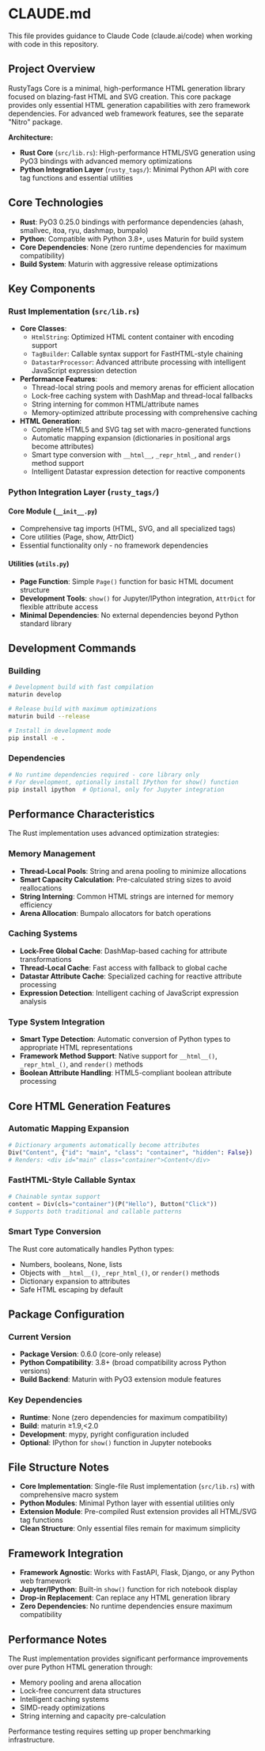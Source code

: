 # CLAUDE.md

This file provides guidance to Claude Code (claude.ai/code) when working with code in this repository.

## Project Overview

RustyTags Core is a minimal, high-performance HTML generation library focused on blazing-fast HTML and SVG creation. This core package provides only essential HTML generation capabilities with zero framework dependencies. For advanced web framework features, see the separate "Nitro" package.

**Architecture:**
- **Rust Core** (`src/lib.rs`): High-performance HTML/SVG generation using PyO3 bindings with advanced memory optimizations
- **Python Integration Layer** (`rusty_tags/`): Minimal Python API with core tag functions and essential utilities

## Core Technologies

- **Rust**: PyO3 0.25.0 bindings with performance dependencies (ahash, smallvec, itoa, ryu, dashmap, bumpalo)
- **Python**: Compatible with Python 3.8+, uses Maturin for build system
- **Core Dependencies**: None (zero runtime dependencies for maximum compatibility)
- **Build System**: Maturin with aggressive release optimizations

## Key Components

### Rust Implementation (`src/lib.rs`)
- **Core Classes**:
  - `HtmlString`: Optimized HTML content container with encoding support
  - `TagBuilder`: Callable syntax support for FastHTML-style chaining
  - `DatastarProcessor`: Advanced attribute processing with intelligent JavaScript expression detection
- **Performance Features**:
  - Thread-local string pools and memory arenas for efficient allocation
  - Lock-free caching system with DashMap and thread-local fallbacks
  - String interning for common HTML/attribute names
  - Memory-optimized attribute processing with comprehensive caching
- **HTML Generation**:
  - Complete HTML5 and SVG tag set with macro-generated functions
  - Automatic mapping expansion (dictionaries in positional args become attributes)
  - Smart type conversion with `__html__`, `_repr_html_`, and `render()` method support
  - Intelligent Datastar expression detection for reactive components

### Python Integration Layer (`rusty_tags/`)

#### Core Module (`__init__.py`)
- Comprehensive tag imports (HTML, SVG, and all specialized tags)
- Core utilities (Page, show, AttrDict)
- Essential functionality only - no framework dependencies

#### Utilities (`utils.py`)
- **Page Function**: Simple `Page()` function for basic HTML document structure
- **Development Tools**: `show()` for Jupyter/IPython integration, `AttrDict` for flexible attribute access
- **Minimal Dependencies**: No external dependencies beyond Python standard library

## Development Commands

### Building
```bash
# Development build with fast compilation
maturin develop

# Release build with maximum optimizations
maturin build --release

# Install in development mode
pip install -e .
```

### Dependencies
```bash
# No runtime dependencies required - core library only
# For development, optionally install IPython for show() function
pip install ipython  # Optional, only for Jupyter integration
```

## Performance Characteristics

The Rust implementation uses advanced optimization strategies:

### Memory Management
- **Thread-Local Pools**: String and arena pooling to minimize allocations
- **Smart Capacity Calculation**: Pre-calculated string sizes to avoid reallocations
- **String Interning**: Common HTML strings are interned for memory efficiency
- **Arena Allocation**: Bumpalo allocators for batch operations

### Caching Systems
- **Lock-Free Global Cache**: DashMap-based caching for attribute transformations
- **Thread-Local Cache**: Fast access with fallback to global cache
- **Datastar Attribute Cache**: Specialized caching for reactive attribute processing
- **Expression Detection**: Intelligent caching of JavaScript expression analysis

### Type System Integration
- **Smart Type Detection**: Automatic conversion of Python types to appropriate HTML representations
- **Framework Method Support**: Native support for `__html__()`, `_repr_html_()`, and `render()` methods
- **Boolean Attribute Handling**: HTML5-compliant boolean attribute processing

## Core HTML Generation Features

### Automatic Mapping Expansion
```python
# Dictionary arguments automatically become attributes
Div("Content", {"id": "main", "class": "container", "hidden": False})
# Renders: <div id="main" class="container">Content</div>
```

### FastHTML-Style Callable Syntax
```python
# Chainable syntax support
content = Div(cls="container")(P("Hello"), Button("Click"))
# Supports both traditional and callable patterns
```

### Smart Type Conversion
The Rust core automatically handles Python types:
- Numbers, booleans, None, lists
- Objects with `__html__()`, `_repr_html_()`, or `render()` methods
- Dictionary expansion to attributes
- Safe HTML escaping by default

## Package Configuration

### Current Version
- **Package Version**: 0.6.0 (core-only release)
- **Python Compatibility**: 3.8+ (broad compatibility across Python versions)
- **Build Backend**: Maturin with PyO3 extension module features

### Key Dependencies
- **Runtime**: None (zero dependencies for maximum compatibility)
- **Build**: maturin ≥1.9,<2.0
- **Development**: mypy, pyright configuration included
- **Optional**: IPython for `show()` function in Jupyter notebooks

## File Structure Notes

- **Core Implementation**: Single-file Rust implementation (`src/lib.rs`) with comprehensive macro system
- **Python Modules**: Minimal Python layer with essential utilities only
- **Extension Module**: Pre-compiled Rust extension provides all HTML/SVG tag functions
- **Clean Structure**: Only essential files remain for maximum simplicity

## Framework Integration

- **Framework Agnostic**: Works with FastAPI, Flask, Django, or any Python web framework
- **Jupyter/IPython**: Built-in `show()` function for rich notebook display
- **Drop-in Replacement**: Can replace any HTML generation library
- **Zero Dependencies**: No runtime dependencies ensure maximum compatibility

## Performance Notes

The Rust implementation provides significant performance improvements over pure Python HTML generation through:
- Memory pooling and arena allocation
- Lock-free concurrent data structures
- Intelligent caching systems
- SIMD-ready optimizations
- String interning and capacity pre-calculation

Performance testing requires setting up proper benchmarking infrastructure.